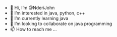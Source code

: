 - 👋 Hi, I’m @NderiJohn
- 👀 I’m interested in java, python, c++
- 🌱 I’m currently learning java
- 💞️ I’m looking to collaborate on java programming 
- 📫 How to reach me ...

<!---
NderiJohn/NderiJohn is a ✨ special ✨ repository because its `README.md` (this file) appears on your GitHub profile.
You can click the Preview link to take a look at your changes.
--->
